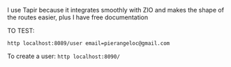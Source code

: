 I use Tapir because it integrates smoothly with ZIO and makes the shape of the routes easier, plus I have free documentation




TO TEST:

```http localhost:8089/user email=pierangeloc@gmail.com```

To create a user:
```http localhost:8090/```